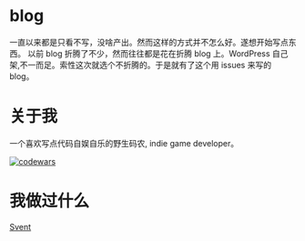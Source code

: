 # blog
一直以来都是只看不写，没啥产出。然而这样的方式并不怎么好。遂想开始写点东西。
以前 blog 折腾了不少，然而往往都是花在折腾 blog 上。WordPress 自己架,不一而足。索性这次就选个不折腾的。于是就有了这个用 issues 来写的 blog。

# 关于我
一个喜欢写点代码自娱自乐的野生码农, indie game developer。

[![codewars](https://www.codewars.com/users/shitake/badges/large)](https://www.codewars.com/users/shitake/)

# 我做过什么
[Svent](http://github.com/molingyu/sventjs)

